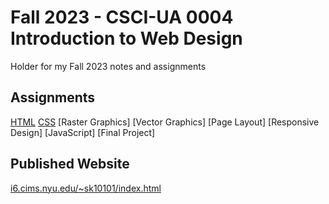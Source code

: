 # Fall 2023 - CSCI-UA 0004 Introduction to Web Design 

Holder for my Fall 2023 notes and assignments

## Assignments

[HTML](index.html)
[CSS](index.html)
[Raster Graphics]
[Vector Graphics]
[Page Layout]
[Responsive Design]
[JavaScript]
[Final Project]

## Published Website

[i6.cims.nyu.edu/~sk10101/index.html](https://i6.cims.nyu.edu/~sk10101/index.html)